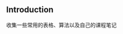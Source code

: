 <!--
 * @Descripttion: 
 * @version: 
 * @Author: 王远昭
 * @Date: 2022-10-18 17:19:25
 * @LastEditors: 王远昭
 * @LastEditTime: 2022-10-18 17:20:58
-->
## Introduction

收集一些常用的表格、算法以及自己的课程笔记